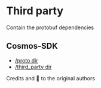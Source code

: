 # Third party

Contain the protobuf dependencies

## Cosmos-SDK

*   [/proto dir](https://github.com/cosmos/cosmos-sdk/tree/master/proto)
*   [/third\_party dir](https://github.com/cosmos/cosmos-sdk/tree/master/third_party/proto)

Credits and :bouquet: to the original authors
